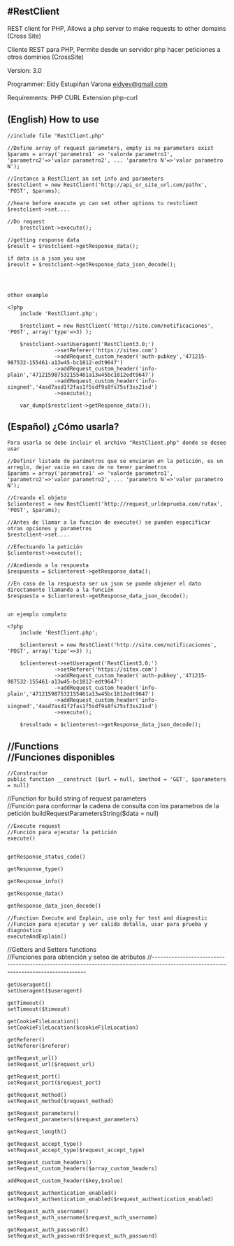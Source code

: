 #RestClient 
------------------------------------------------------------------------------------------------------
REST client for PHP, Allows a php server to make requests to other domains (Cross Site)   

Cliente REST para PHP, Permite desde un servidor php hacer peticiones a otros dominios (CrossSite)

Version: 3.0

Programmer: Eidy Estupiñan Varona <eidyev@gmail.com>

Requirements: PHP CURL Extension  php-curl

(English) How to use
---------------------------------------------------------------------------------------------------------------------------------------------------------
	//include file "RestClient.php"
	
   	//Define array of request parameters, empty is no parameters exist
	$params = array('parametro1' => 'valorde parametro1', 'parametro2'=>'valor parametro2', ... 'parametro N'=>'valor parametro N');
	   
	//Instance a RestClient an set info and parameters 
	$restclient = new RestClient('http://api_or_site_url.com/pathx', 'POST', $params);
	
	//heare before execute yo can set other options tu restclient	
	$restclient->set....   
	   
	//Do request
    	$restclient->execute(); 
	   
	//getting response data
	$result = $restclient->getResponse_data();	
      
	if data is a json you use 
	$result = $restclient->getResponse_data_json_decode();




	other example
	
	<?php 
		include 'RestClient.php';

		$restclient = new RestClient('http://site.com/notificaciones', 'POST', array('type'=>3) );

		$restclient->setUseragent('RestClient3.0;')	
				   ->setReferer('https://sitex.com')
				   ->addRequest_custom_header('auth-pubkey','471215-987532-155461-a13w45-bc1812-edt9647')
				   ->addRequest_custom_header('info-plain','471215987532155461a13w45bc1812edt9647')
				   ->addRequest_custom_header('info-singned','4asd7asd1f2fas1f5sdf9s8fs75sf3ss21sd')
				   ->execute();
				   
		var_dump($restclient->getResponse_data());	




 (Español) ¿Cómo usarla?
---------------------------------------------------------------------------------------------------------------------------------------------------------
	
	Para usarla se debe incluir el archivo "RestClient.php" donde se desee usar
		
	//Definir listado de parámetros que se enviaran en la petición, es un arreglo, dejar vacio en caso de no tener parámetros
	$params = array('parametro1' => 'valorde parametro1', 'parametro2'=>'valor parametro2', ... 'parametro N'=>'valor parametro N');
	   
	//Creando el objeto 
	$clienterest = new RestClient('http://request_urldeprueba.com/rutax', 'POST', $params);
	   
	//Antes de llamar a la función de execute() se pueden especificar otras opciones y parametros   
	$restclient->set.... 
	   
	//Efectuando la petición
    $clienterest->execute(); 
	   
	//Acediendo a la respuesta
	$respuesta = $clienterest->getResponse_data();	
      
	//En caso de la respuesta ser un json se puede objener el dato directamente llamando a la función
    $respuesta = $clienterest->getResponse_data_json_decode();
	
	
	un ejemplo completo
	
	<?php 
		include 'RestClient.php';

		$clienterest = new RestClient('http://site.com/notificaciones', 'POST', array('tipo'=>3) );

		$clienterest->setUseragent('RestClient3.0;')	
				   ->setReferer('https://sitex.com')
				   ->addRequest_custom_header('auth-pubkey','471215-987532-155461-a13w45-bc1812-edt9647')
				   ->addRequest_custom_header('info-plain','471215987532155461a13w45bc1812edt9647')
				   ->addRequest_custom_header('info-singned','4asd7asd1f2fas1f5sdf9s8fs75sf3ss21sd')
				   ->execute();
				   
		$resultado = $clienterest->getResponse_data_json_decode();	
	
	
	
	
//Functions 	             
//Funciones disponibles
--------------------------------------------------------------------------------------------------------------------------------------------------------
        
    //Constructor
    public function __construct ($url = null, $method = 'GET', $parameters = null)

    
   //Function for build string of request parameters         
   //Función para conformar la cadena de consulta con los parametros de la petición
    buildRequestParametersString($data = null)
    
    
    //Execute request            
    //Función para ejecutar la petición   
    execute()
    	
	
    getResponse_status_code()    

    getResponse_type() 

    getResponse_info() 

    getResponse_data() 
	
    getResponse_data_json_decode() 
		
    //Function Execute and Explain, use only for test and diagnostic            
    //Funcion para ejecutar y ver salida detalla, usar para prueba y diagnóstico
    executeAndExplain() 
		
    
   //Getters and Setters functions         
   //Funciones para obtención y seteo de atributos
   //------------------------------------------------------------------------------------------------------------------------------------
	
    getUseragent()                             
    setUseragent($useragent) 
							                   
    getTimeout()                               
    setTimeout($timeout) 
							                   
    getCookieFileLocation()                    
    setCookieFileLocation($cookieFileLocation) 
							                   
    getReferer() 			                   
    setReferer($referer) 
							                   
    getRequest_url() 	                       
    setRequest_url($request_url) 
							                   
    getRequest_port()                          
    setRequest_port($request_port) 
							                   
    getRequest_method()                        
    setRequest_method($request_method) 
							                   
    getRequest_parameters()                    
    setRequest_parameters($request_parameters) 

    getRequest_length()      

    getRequest_accept_type()                   
    setRequest_accept_type($request_accept_type) 

    getRequest_custom_headers()                
    setRequest_custom_headers($array_custom_headers) 

    addRequest_custom_header($key,$value) 
    
    getRequest_authentication_enabled()        
    setRequest_authentication_enabled($request_authentication_enabled) 

    getRequest_auth_username()                 
    setRequest_auth_username($request_auth_username) 

    getRequest_auth_password()                 
    setRequest_auth_password($request_auth_password) 

